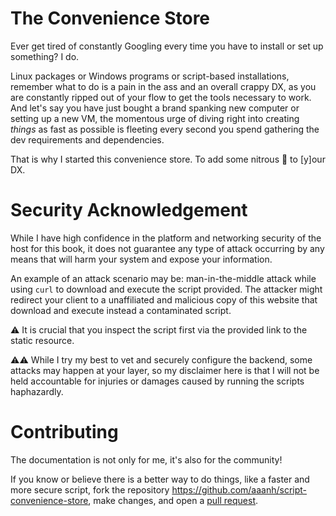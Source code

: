 # The Convenience Store

Ever get tired of constantly Googling every time you have to install or set up something? I do.

Linux packages or Windows programs or script-based installations, remember what to do is a pain in the ass and an overall crappy DX, as you are constantly ripped out of your flow to get the tools necessary to work. And let's say you have just bought a brand spanking new computer or setting up a new VM, the momentous urge of diving right into creating _things_ as fast as possible is fleeting every second you spend gathering the dev requirements and dependencies.

That is why I started this convenience store. To add some nitrous 🚀 to \[y\]our DX.

# Security Acknowledgement

While I have high confidence in the platform and networking security of the host for this book, it does not guarantee any type of attack occurring by any means that will harm your system and expose your information.

An example of an attack scenario may be: man-in-the-middle attack while using `curl` to download and execute the script provided. The attacker might redirect your client to a unaffiliated and malicious copy of this website that download and execute instead a contaminated script.

⚠️ It is crucial that you inspect the script first via the provided link to the static resource.

⚠️⚠️ While I try my best to vet and securely configure the backend, some attacks may happen at your layer, so my disclaimer here is that I will not be held accountable for injuries or damages caused by running the scripts haphazardly.

# Contributing

The documentation is not only for me, it's also for the community! 

If you know or believe there is a better way to do things, like a faster and more secure script, fork the repository <https://github.com/aaanh/script-convenience-store>, make changes, and open a [pull request](https://github.com/aaanh/script-convenience-store/pulls).